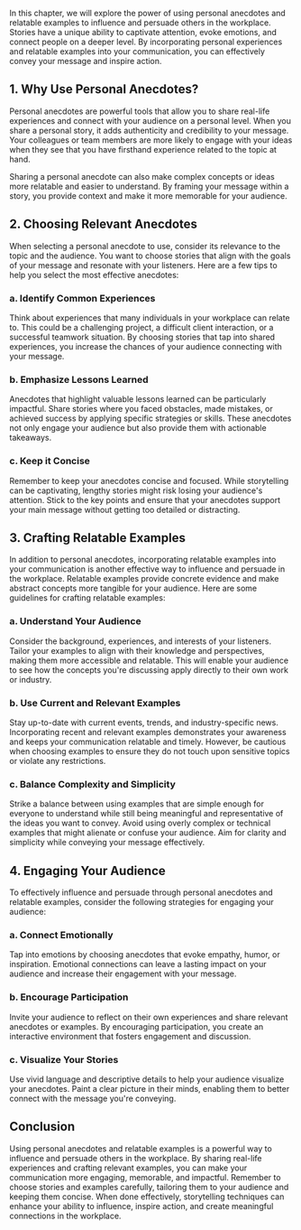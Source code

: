 
In this chapter, we will explore the power of using personal anecdotes and relatable examples to influence and persuade others in the workplace. Stories have a unique ability to captivate attention, evoke emotions, and connect people on a deeper level. By incorporating personal experiences and relatable examples into your communication, you can effectively convey your message and inspire action.

## 1\. Why Use Personal Anecdotes?

Personal anecdotes are powerful tools that allow you to share real-life experiences and connect with your audience on a personal level. When you share a personal story, it adds authenticity and credibility to your message. Your colleagues or team members are more likely to engage with your ideas when they see that you have firsthand experience related to the topic at hand.

Sharing a personal anecdote can also make complex concepts or ideas more relatable and easier to understand. By framing your message within a story, you provide context and make it more memorable for your audience.

## 2\. Choosing Relevant Anecdotes

When selecting a personal anecdote to use, consider its relevance to the topic and the audience. You want to choose stories that align with the goals of your message and resonate with your listeners. Here are a few tips to help you select the most effective anecdotes:

### a. Identify Common Experiences

Think about experiences that many individuals in your workplace can relate to. This could be a challenging project, a difficult client interaction, or a successful teamwork situation. By choosing stories that tap into shared experiences, you increase the chances of your audience connecting with your message.

### b. Emphasize Lessons Learned

Anecdotes that highlight valuable lessons learned can be particularly impactful. Share stories where you faced obstacles, made mistakes, or achieved success by applying specific strategies or skills. These anecdotes not only engage your audience but also provide them with actionable takeaways.

### c. Keep it Concise

Remember to keep your anecdotes concise and focused. While storytelling can be captivating, lengthy stories might risk losing your audience's attention. Stick to the key points and ensure that your anecdotes support your main message without getting too detailed or distracting.

## 3\. Crafting Relatable Examples

In addition to personal anecdotes, incorporating relatable examples into your communication is another effective way to influence and persuade in the workplace. Relatable examples provide concrete evidence and make abstract concepts more tangible for your audience. Here are some guidelines for crafting relatable examples:

### a. Understand Your Audience

Consider the background, experiences, and interests of your listeners. Tailor your examples to align with their knowledge and perspectives, making them more accessible and relatable. This will enable your audience to see how the concepts you're discussing apply directly to their own work or industry.

### b. Use Current and Relevant Examples

Stay up-to-date with current events, trends, and industry-specific news. Incorporating recent and relevant examples demonstrates your awareness and keeps your communication relatable and timely. However, be cautious when choosing examples to ensure they do not touch upon sensitive topics or violate any restrictions.

### c. Balance Complexity and Simplicity

Strike a balance between using examples that are simple enough for everyone to understand while still being meaningful and representative of the ideas you want to convey. Avoid using overly complex or technical examples that might alienate or confuse your audience. Aim for clarity and simplicity while conveying your message effectively.

## 4\. Engaging Your Audience

To effectively influence and persuade through personal anecdotes and relatable examples, consider the following strategies for engaging your audience:

### a. Connect Emotionally

Tap into emotions by choosing anecdotes that evoke empathy, humor, or inspiration. Emotional connections can leave a lasting impact on your audience and increase their engagement with your message.

### b. Encourage Participation

Invite your audience to reflect on their own experiences and share relevant anecdotes or examples. By encouraging participation, you create an interactive environment that fosters engagement and discussion.

### c. Visualize Your Stories

Use vivid language and descriptive details to help your audience visualize your anecdotes. Paint a clear picture in their minds, enabling them to better connect with the message you're conveying.

## Conclusion

Using personal anecdotes and relatable examples is a powerful way to influence and persuade others in the workplace. By sharing real-life experiences and crafting relevant examples, you can make your communication more engaging, memorable, and impactful. Remember to choose stories and examples carefully, tailoring them to your audience and keeping them concise. When done effectively, storytelling techniques can enhance your ability to influence, inspire action, and create meaningful connections in the workplace.
